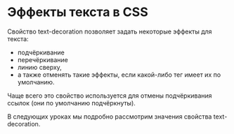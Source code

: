 # Эффекты текста в CSS

Свойство text-decoration позволяет задать некоторые эффекты для текста:

- подчёркивание
- перечёркивание
- линию сверху,
- а также отменять такие эффекты, если какой-либо тег имеет их по умолчанию.

Чаще всего это свойство используется для отмены подчёркивания ссылок (они по умолчанию подчёркнуты).

В следующих уроках мы подробно рассмотрим значения свойства text-decoration.
